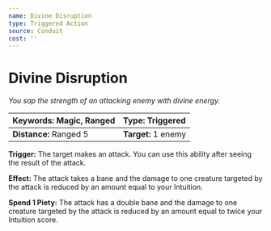 ```yaml
---
name: Divine Disruption
type: Triggered Action
source: Conduit
cost: ''
---
```


# Divine Disruption

*You sap the strength of an attacking enemy with divine energy.*

| **Keywords:** Magic, Ranged | **Type:** Triggered |
| :-------------------------- | :------------------ |
| **Distance:** Ranged 5      | **Target:** 1 enemy |

**Trigger:** The target makes an attack. You can use this ability after seeing the result of the attack.

**Effect:** The attack takes a bane and the damage to one creature targeted by the attack is reduced by an amount equal to your Intuition.

**Spend 1 Piety:** The attack has a double bane and the damage to one creature targeted by the attack is reduced by an amount equal to twice your Intuition score.
